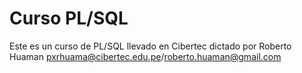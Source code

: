 Curso PL/SQL
=============
Este es un curso de PL/SQL llevado en Cibertec dictado por Roberto Huaman pxrhuama@cibertec.edu.pe/roberto.huaman@gmail.com

